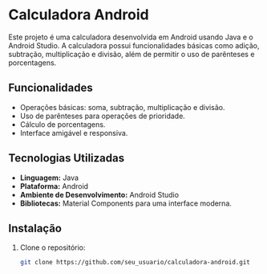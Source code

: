 # Calculadora Android

Este projeto é uma calculadora desenvolvida em Android usando Java e o Android Studio. A calculadora possui funcionalidades básicas como adição, subtração, multiplicação e divisão, além de permitir o uso de parênteses e porcentagens.

## Funcionalidades

- Operações básicas: soma, subtração, multiplicação e divisão.
- Uso de parênteses para operações de prioridade.
- Cálculo de porcentagens.
- Interface amigável e responsiva.

## Tecnologias Utilizadas

- **Linguagem:** Java
- **Plataforma:** Android
- **Ambiente de Desenvolvimento:** Android Studio
- **Bibliotecas:** Material Components para uma interface moderna.

## Instalação

1. Clone o repositório:
   ```bash
   git clone https://github.com/seu_usuario/calculadora-android.git
